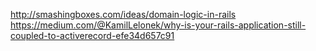 
http://smashingboxes.com/ideas/domain-logic-in-rails
https://medium.com/@KamilLelonek/why-is-your-rails-application-still-coupled-to-activerecord-efe34d657c91
